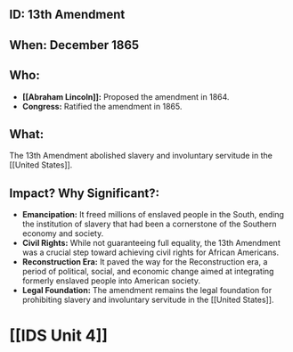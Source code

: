 ## ID: 13th Amendment
## When: December 1865 
## Who: 
* **[[Abraham Lincoln]]:** Proposed the amendment in 1864.
* **Congress:**  Ratified the amendment in 1865. 
## What:
The 13th Amendment abolished slavery and involuntary servitude in the [[United States]].
## Impact? Why Significant?:
* **Emancipation:**  It freed millions of enslaved people in the South, ending the institution of slavery that had been a cornerstone of the Southern economy and society.
* **Civil Rights:**  While not guaranteeing full equality, the 13th Amendment was a crucial step toward achieving civil rights for African Americans. 
* **Reconstruction Era:** It paved the way for the Reconstruction era, a period of political, social, and economic change aimed at integrating formerly enslaved people into American society. 
* **Legal Foundation:**  The amendment remains the legal foundation for prohibiting slavery and involuntary servitude in the [[United States]]. 

# [[IDS Unit 4]]